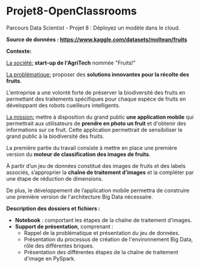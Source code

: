 # Projet8-OpenClassrooms
Parcours Data Scientist - Projet 8 : Déployez un modèle dans le cloud.

**Source de données : https://www.kaggle.com/datasets/moltean/fruits**


**Contexte:**

<u>La société:</u> **start-up de l'AgriTech** nommée "Fruits!"

<u>La problématique:</u> proposer des **solutions innovantes pour la récolte des fruits**. 

L'entreprise a une volonté forte de préserver la biodiversité des fruits en permettant des traitements spécifiques pour chaque espèce de fruits en développant des robots cueilleurs intelligents. 

<u>La mission:</u> mettre à disposition du grand public **une application mobile** qui permettrait aux utilisateurs de **prendre en photo un fruit** et d'obtenir des informations sur ce fruit. Cette application permettrait de sensibiliser le grand public à la biodiversité des fruits.

La première partie du travail consiste à mettre en place une première version du **moteur de classification des images de fruits**.

À partir d’un jeu de données constitué des images de fruits et des labels associés,
s’approprier la **chaîne de traitement d’images** et la compléter par une étape de
réduction de dimensions.

De plus, le développement de l’application mobile permettra de construire une première version de l'architecture Big Data nécessaire.

**Description des dossiers et fichiers :**
* **Notebook** : comportant les étapes de la chaîne de traitement d'images.
* **Support de présentation**, comprenant :
  * Rappel de la problématique et présentation du jeu de données.
  *  Présentation du processus de création de l'environnement Big Data, rôle des différentes briques.
  *  Présentation des différentes étapes de la chaîne de traitement d'image en PySpark.